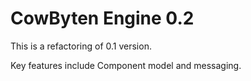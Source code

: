 # CowByten Engine 0.2

This is a refactoring of 0.1 version.

Key features include Component model and messaging. 
